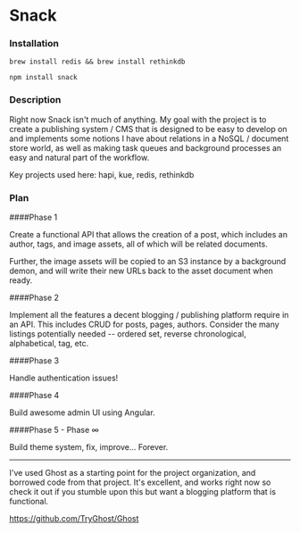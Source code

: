 Snack
=====

### Installation

``
brew install redis && brew install rethinkdb
``

``
npm install snack
``

### Description

Right now Snack isn't much of anything. My goal with the project is to create
a publishing system / CMS that is designed to be easy to develop on and
implements some notions I have about relations in a NoSQL / document store
world, as well as making task queues and background processes an easy and
natural part of the workflow.

Key projects used here: hapi, kue, redis, rethinkdb

### Plan

####Phase 1

Create a functional API that allows the creation of a post, which includes an
author, tags, and image assets, all of which will be related documents.

Further, the image assets will be copied to an S3 instance by a background
demon, and will write their new URLs back to the asset document when ready.

####Phase 2

Implement all the features a decent blogging / publishing platform require
in an API. This includes CRUD for posts, pages, authors. Consider the many
listings potentially needed -- ordered set, reverse chronological, alphabetical,
tag, etc.

####Phase 3

Handle authentication issues!

####Phase 4

Build awesome admin UI using Angular.

####Phase 5 - Phase ∞

Build theme system, fix, improve... Forever.

--------------

I've used Ghost as a starting point for the project organization, and borrowed code from that
project. It's excellent, and works right now so check it out if you stumble
upon this but want a blogging platform that is functional.

https://github.com/TryGhost/Ghost

